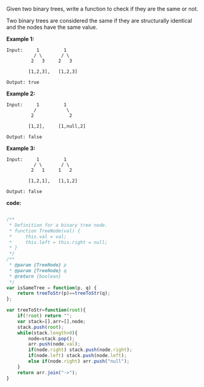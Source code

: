Given two binary trees, write a function to check if they are the same or not.

Two binary trees are considered the same if they are structurally identical and the nodes have the same value.

**Example 1:**
```
Input:     1         1
          / \       / \
         2   3     2   3

        [1,2,3],   [1,2,3]

Output: true
```
**Example 2:**
```
Input:     1         1
          /           \
         2             2

        [1,2],     [1,null,2]

Output: false
```
**Example 3:**
```
Input:     1         1
          / \       / \
         2   1     1   2

        [1,2,1],   [1,1,2]

Output: false
```

**code:**

```js

/**
 * Definition for a binary tree node.
 * function TreeNode(val) {
 *     this.val = val;
 *     this.left = this.right = null;
 * }
 */
/**
 * @param {TreeNode} p
 * @param {TreeNode} q
 * @return {boolean}
 */
var isSameTree = function(p, q) {
    return treeToStr(p)==treeToStr(q);
};

var treeToStr=function(root){
    if(!root) return "";
    var stack=[],arr=[],node;
    stack.push(root);
    while(stack.length>0){
        node=stack.pop();
        arr.push(node.val);
        if(node.right) stack.push(node.right);
        if(node.left) stack.push(node.left);
        else if(node.right) arr.push("null");
    }
    return arr.join("->");
}


```